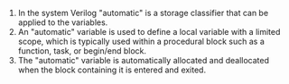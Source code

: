 1. In the system Verilog "automatic" is a storage classifier that can be applied to the variables.
2. An "automatic" variable is used to define a local variable with a limited scope, which is typically used within a procedural block such as a function, task, or begin/end block.
3. The "automatic" variable is automatically allocated and deallocated when the block containing it is entered and exited.

